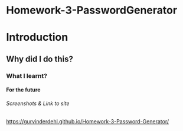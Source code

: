 # Homework-3-PasswordGenerator
# Introduction
## Why did I do this?
### What I learnt?
#### For the future
###### Screenshots & Link to site

https://gurvinderdehl.github.io/Homework-3-Password-Generator/